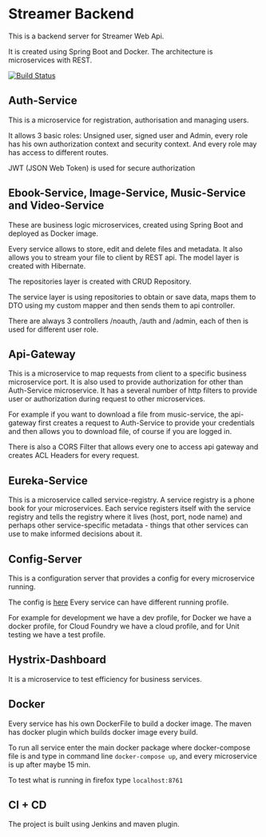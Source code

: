 # Streamer Backend
This is a backend server for Streamer Web Api.

It is created using Spring Boot and Docker.
The architecture is microservices with REST.

[![Build Status](https://travis-ci.org/Andrzej997/Streamer.svg?branch=develop)](https://travis-ci.org/Andrzej997/Streamer)

## Auth-Service
This is a microservice for registration, authorisation
and managing users. 

It allows 3 basic roles: 
Unsigned user, signed user and Admin, every role has his own
authorization context and security context.
And every role may has access to different routes.

JWT (JSON Web Token) is used for secure authorization

## Ebook-Service, Image-Service, Music-Service and Video-Service
These are business logic microservices, created using
Spring Boot and deployed as Docker image.

Every service allows to store, edit and delete files and
metadata. It also allows you to stream your file to client
by REST api. The model layer is created with Hibernate.

The repositories layer is created with CRUD Repository.

The service layer is using repositories to obtain or save
data, maps them to DTO using my custom mapper and then 
sends them to api controller. 

There are always 3 controllers
/noauth, /auth and /admin, each of then is used for 
different user role.

## Api-Gateway
This is a microservice to map requests from client to
a specific business microservice port. It is also
used to provide authorization for other than Auth-Service
microservice. It has a several number of http filters to provide
user or authorization during request to other microservices.

For example if you want to download a file from music-service,
the api-gateway first creates a request to Auth-Service to provide
your credentials and then allows you to download file, of course 
if you are logged in. 

There is also a CORS Filter that allows
every one to access api gateway and creates ACL Headers for every request.

## Eureka-Service
This is a microservice called service-registry.
A service registry is a phone book for your microservices. 
Each service registers itself with the service registry and 
tells the registry where it lives (host, port, node name) 
and perhaps other service-specific metadata - things that 
other services can use to make informed decisions about it.

## Config-Server
This is a configuration server that provides a config for
every microservice running.
 
The config is [here](https://github.com/Andrzej997/Streamer-Spring-Cloud-Config-Server)
Every service can have different running profile.

For example for development we have a dev profile, for Docker
we have a docker profile, for Cloud Foundry we have a cloud profile,
and for Unit testing we have a test profile.

## Hystrix-Dashboard
It is a microservice to test efficiency for business services.
 
## Docker
 Every service has his own DockerFile to build a docker image.
 The maven has docker plugin which builds docker image every build.
 
 To run all service enter the main docker package where docker-compose file is
 and type in command line `docker-compose up`, and every microservice is up after
 maybe 15 min.
 
 To test what is running in firefox type `localhost:8761`
 
 
## CI + CD
 The project is built using Jenkins and maven plugin.
